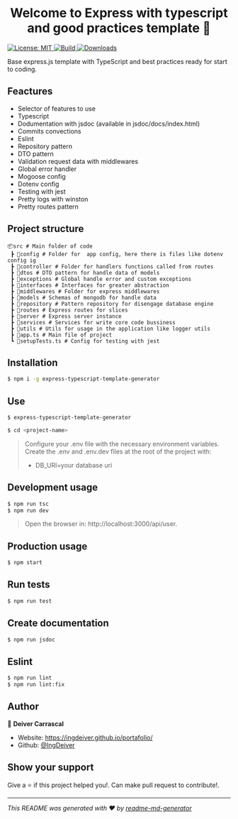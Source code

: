 <h1 align="center">Welcome to Express with typescript and good practices template 👋</h1>
<p>
  <a href="#" target="_blank">
    <img alt="License: MIT" src="https://img.shields.io/badge/License-MIT-yellow.svg" />
  </a>
   <a href="#" target="_blank">
    <img alt="Build" src="https://img.shields.io/travis/IngDeiver/express-typescript-template-generator" />
  </a>
   <a href="#" target="_blank">
    <img alt="Downloads" src="https://img.shields.io/jsdelivr/npm/hw/express-typescript-template-generator" />
  </a>
  
</p>

Base express.js template with TypeScript and  best practices ready for start to coding.

## Feactures 
- Selector of features to use
- Typescript
- Dodumentation with jsdoc (available in jsdoc/docs/index.html)
- Commits convections
- Eslint
- Repository pattern
- DTO pattern
- Validation request data with middlewares
- Global error handler
- Mogoose config
- Dotenv config
- Testing with jest
- Pretty logs with winston
- Pretty routes pattern

## Project structure
```
📦src # Main folder of code
 ┣ 📂config # Folder for  app config, here there is files like dotenv config ig 
 ┣ 📂controller # Folder for handlers functions called from routes
 ┣ 📂dtos # DTO pattern for handle data of models
 ┣ 📂exceptions # Global handle error and custom exceptions
 ┣ 📂interfaces # Interfaces for greater abstraction
 ┣ 📂middlewares # Folder for express middlewares
 ┣ 📂models # Schemas of mongodb for handle data
 ┣ 📂repository # Pattern repository for disengage database engine
 ┣ 📂routes # Express routes for slices
 ┣ 📂server # Express server instance
 ┣ 📂services # Services for write core code bussiness
 ┣ 📂utils # Utils for usage in the application like logger utils
 ┣ 📜app.ts # Main file of project
 ┗ 📜setupTests.ts # Config for testing with jest
```

## Installation
```sh
$ npm i -g express-typescript-template-generator
```

## Use
```sh
$ express-typescript-template-generator
```
```sh
$ cd <project-name>
```
> Configure your .env file with the necessary environment variables.
> Create the .env and .env.dev files at the root of the project with:
> - DB_URI=your database uri

## Development usage

```sh
$ npm run tsc
$ npm run dev
```
> Open the browser in: http://localhost:3000/api/user.

## Production usage

```sh
$ npm start
```

## Run tests

```sh
$ npm run test
```

## Create documentation

```sh
$ npm run jsdoc
```

## Eslint

```sh
$ npm run lint
$ npm run lint:fix
```

## Author

👤 **Deiver Carrascal**

* Website: https://ingdeiver.github.io/portafolio/
* Github: [@IngDeiver](https://github.com/IngDeiver)

## Show your support

Give a ⭐️ if this project helped you!.
Can make pull request to contribute!.

***
_This README was generated with ❤️ by [readme-md-generator](https://github.com/kefranabg/readme-md-generator)_